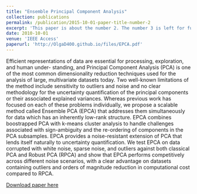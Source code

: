 ```yaml
---
title: "Ensemble Principal Component Analysis"
collection: publications
permalink: /publication/2015-10-01-paper-title-number-2
excerpt: 'This paper is about the number 2. The number 3 is left for future work.<br/><img src='/images/500x300.png'>'
date: 2010-10-01
venue: 'IEEE Access'
paperurl: 'http://OlgaD400.github.io/files/EPCA.pdf'
---
```

Efficient representations of data are essential for processing, exploration, and human under- standing, and Principal Component Analysis (PCA) is one of the most common dimensionality reduction techniques used for the analysis of large, multivariate datasets today. Two well-known limitations of the method include sensitivity to outliers and noise and no clear methodology for the uncertainty quantification of the principal components or their associated explained variances. Whereas previous work has focused on each of these problems individually, we propose a scalable method called Ensemble PCA (EPCA) that addresses them simultaneously for data which has an inherently low-rank structure. EPCA combines boostrapped PCA with k-means cluster analysis to handle challenges associated with sign-ambiguity and the re-ordering of components in the PCA subsamples. EPCA provides a noise-resistant extension of PCA that lends itself naturally to uncertainty quantification. We test EPCA on data corrupted with white noise, sparse noise, and outliers against both classical PCA and Robust PCA (RPCA) and show that EPCA performs competitively across different noise scenarios, with a clear advantage on datasets containing outliers and orders of magnitude reduction in computational cost compared to RPCA.

[Download paper here]([http://academicpages.github.io/files/paper2.pdf](http://OlgaD400.github.io/files/EPCA.pdf))
